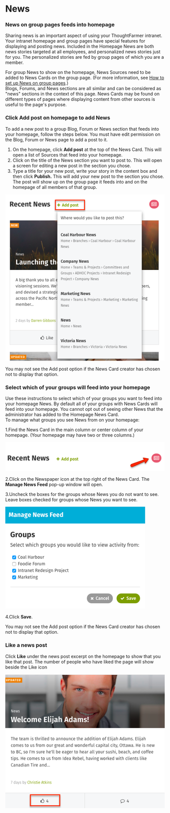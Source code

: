 # News

### News on group pages feeds into homepage

Sharing news is an important aspect of using your ThoughtFarmer intranet. Your intranet homepage and group pages have special features for displaying and posting news. Included in the Homepage News are both news stories targeted at all employees, and personalized news stories just for you. The personalized stories are fed by group pages of which you are a member.  
  
For group News to show on the homepage, News Sources need to be added to News Cards on the group page. \(For more information, see [How to set up News on group pages](../add-pages-and-sections/add-a-group-page/set-up-news-or-group-pages.md).\)  
Blogs, Forums, and News sections are all similar and can be considered as "news" sections in the context of this page. News Cards may be found on different types of pages where displaying content from other sources is useful to the page's purpose.  




### Click Add post on homepage to add News

To add a new post to a group Blog, Forum or News section that feeds into your homepage, follow the steps below. You must have edit permission on the Blog, Forum or News page to add a post to it.

1. On the homepage, click **Add post** at the top of the News Card. This will open a list of Sources that feed into your homepage.
2. Click on the title of the News section you want to post to. This will open a screen for editing a new post in the section you chose.
3. Type a title for your new post, write your story in the content box and then click **Publish.** This will add your new post to the section you chose. The post will show up on the group page it feeds into and on the homepage of all members of that group.

![](../../.gitbook/assets/1%20%2835%29.png)

You may not see the Add post option if the News Card creator has chosen not to display that option.



### Select which of your groups will feed into your homepage

Use these instructions to select which of your groups you want to feed into your homepage News. By default all of your groups with News Cards will feed into your homepage. You cannot opt out of seeing other News that the administrator has added to the Homepage News Card.  
To manage what groups you see News from on your homepage:

1.Find the News Card in the main column or center column of your homepage. \(Your homepage may have two or three columns.\)



![](../../.gitbook/assets/2%20%2817%29.png)

2.Click on the Newspaper icon at the top right of the News Card. The **Manage News Feed** pop-up window will open.

3.Uncheck the boxes for the groups whose News you do not want to see. Leave boxes checked for groups whose News you want to see.

![](../../.gitbook/assets/4%20%2825%29.png)



4.Click **Save**.

You may not see the Add post option if the News Card creator has chosen not to display that option.  
 

### Like a news post

Click **Like** under the news post excerpt on the homepage to show that you like that post. The number of people who have liked the page will show beside the Like icon  


![](../../.gitbook/assets/5%20%2818%29.png)


